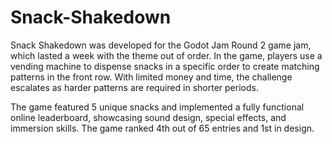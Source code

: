 # Snack-Shakedown

Snack Shakedown was developed for the Godot Jam Round 2 game jam, which lasted a week
with the theme out of order. In the game, players use a vending machine to dispense
snacks in a specific order to create matching patterns in the front row. With limited
money and time, the challenge escalates as harder patterns are required in shorter
periods.

The game featured 5 unique snacks and implemented a fully functional online leaderboard,
showcasing sound design, special effects, and immersion skills. The game ranked 4th out
of 65 entries and 1st in design.
